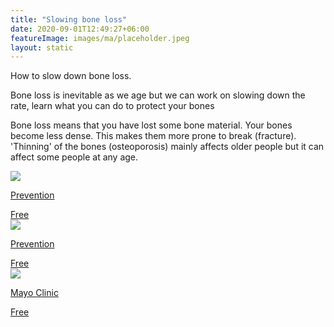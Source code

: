 ```yaml
---
title: "Slowing bone loss"
date: 2020-09-01T12:49:27+06:00
featureImage: images/ma/placeholder.jpeg
layout: static
---
```


How to slow down bone loss.

Bone loss is inevitable as we age but we can work on slowing down the rate, learn what you can do to protect your bones

Bone loss means that you have lost some bone material. Your bones become less dense. This makes them more prone to break (fracture). 'Thinning' of the bones (osteoporosis) mainly affects older people but it can affect some people at any age.

<a class="ma-link" href="https://www.prevention.com/health/a20492419/know-your-bones-and-how-to-take-care-of-them-at-40/"><div class="ma-card ma-card-Health"><div class="ma-icon"><img src ="/images/icon-check.png"/></div><div class="ma-name"><p>Prevention</p></div><div class="ma-paid-text"><span>Free</span></div></div></a><a class="ma-link" href="https://www.prevention.com/health/a20428985/19-ways-to-preserve-bone-strength-and-treat-osteoporosis/"><div class="ma-card ma-card-Health"><div class="ma-icon"><img src ="/images/icon-check.png"/></div><div class="ma-name"><p>Prevention</p></div><div class="ma-paid-text"><span>Free</span></div></div></a><a class="ma-link" href="https://www.mayoclinic.org/healthy-lifestyle/adult-health/in-depth/bone-health/art-20045060"><div class="ma-card ma-card-Health"><div class="ma-icon"><img src ="/images/icon-check.png"/></div><div class="ma-name"><p>Mayo Clinic</p></div><div class="ma-paid-text"><span>Free</span></div></div></a>  

<br/><br/>







